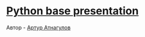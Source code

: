 # [Python base presentation](https://atnartur.github.io/python-base-presentation)

Автор - [Артур Атнагулов](https://atnartur.dev)
